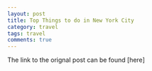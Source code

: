 ```yaml
---
layout: post
title: Top Things to do in New York City
category: travel
tags: travel
comments: true
---
```


The link to the orignal post can be found [here]
